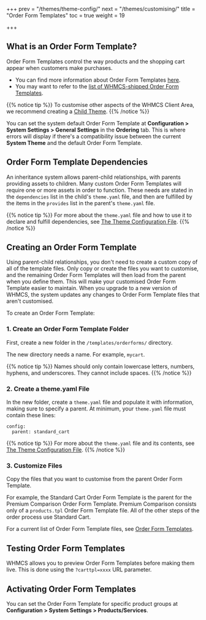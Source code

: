 +++
prev = "/themes/theme-config/"
next = "/themes/customising/"
title = "Order Form Templates"
toc = true
weight = 19

+++

## What is an Order Form Template?

Order Form Templates control the way products and the shopping cart appear when customers make purchases.

* You can find more information about Order Form Templates [here](https://docs.whmcs.com/Order_Form_Templates).
* You may want to refer to the [list of WHMCS-shipped Order Form Templates](https://docs.whmcs.com/Standard_Order_Form_Templates).

{{% notice tip %}}
To customise other aspects of the WHMCS Client Area, we recommend creating a [Child Theme](/themes/child-themes/).
{{% /notice %}}

You can set the system default Order Form Template at **Configuration > System Settings > General Settings** in the **Ordering** tab. This is where errors will display if there's a compatibility issue between the current **System Theme** and the default Order Form Template.

## Order Form Template Dependencies

An inheritance system allows parent-child relationships, with parents providing assets to children. Many custom Order Form Templates will require one or more assets in order to function. These needs are stated in the `dependencies` list in the child's `theme.yaml` file, and then are fulfilled by the items in the `provides` list in the parent's `theme.yaml` file.

{{% notice tip %}}
For more about the `theme.yaml` file and how to use it to declare and fulfill dependencies, see [The Theme Configuration File](/themes/theme-config/).
{{% /notice %}}

## Creating an Order Form Template

Using parent-child relationships, you don't need to create a custom copy of all of the template files. Only copy or create the files you want to customise, and the remaining Order Form Templates will then load from the parent when you define them. This will make your customised Order Form Template easier to maintain. When you upgrade to a new version of WHMCS, the system updates any changes to Order Form Template files that aren't customised.

To create an Order Form Template:

### 1. Create an Order Form Template Folder

First, create a new folder in the `/templates/orderforms/` directory.

The new directory needs a name. For example, `mycart`.

{{% notice tip %}}
Names should only contain lowercase letters, numbers, hyphens, and underscores. They cannot include spaces.
{{% /notice %}}

### 2. Create a theme.yaml File

In the new folder, create a `theme.yaml` file and populate it with information, making sure to specify a parent. At minimum, your `theme.yaml` file must contain these lines:

```
config:
  parent: standard_cart
```

{{% notice tip %}}
For more about the `theme.yaml` file and its contents, see [The Theme Configuration File](/themes/theme-config/).
{{% /notice %}}

### 3. Customize Files

Copy the files that you want to customise from the parent Order Form Template.

For example, the Standard Cart Order Form Template is the parent for the Premium Comparison Order Form Template. Premium Comparison consists only of a `products.tpl` Order Form Template file. All of the other steps of the order process use Standard Cart.

For a current list of Order Form Template files, see [Order Form Templates](https://docs.whmcs.com/Order_Form_Templates).

## Testing Order Form Templates

WHMCS allows you to preview Order Form Templates before making them live. This is done using the `?carttpl=xxxx` URL parameter.

## Activating Order Form Templates

You can set the Order Form Template for specific product groups at **Configuration > System Settings > Products/Services**.

